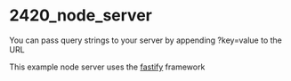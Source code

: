 # 2420_node_server

You can pass query strings to your server by appending ?key=value to the URL

This example node server uses the [fastify](https://www.fastify.io/) framework
